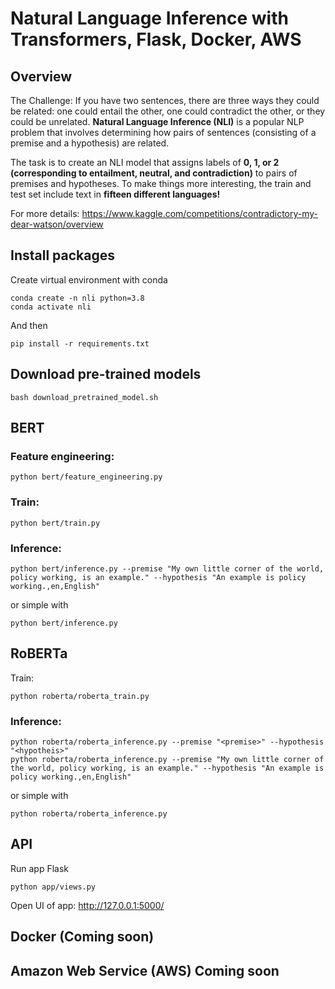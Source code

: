 # Natural Language Inference with Transformers, Flask, Docker, AWS

## Overview

The Challenge:
If you have two sentences, there are three ways they could be related: one could entail the other, one could contradict the other, or they could be unrelated. <b>Natural Language Inference (NLI)</b> is a popular NLP problem that involves determining how pairs of sentences (consisting of a premise and a hypothesis) are related.

The task is to create an NLI model that assigns labels of <b>0, 1, or 2 (corresponding to entailment, neutral, and contradiction)</b> to pairs of premises and hypotheses. To make things more interesting, the train and test set include text in <b>fifteen different languages!</b>

For more details: https://www.kaggle.com/competitions/contradictory-my-dear-watson/overview

## Install packages
Create virtual environment with conda
```
conda create -n nli python=3.8
conda activate nli
```
And then
```
pip install -r requirements.txt
```

## Download pre-trained models
```
bash download_pretrained_model.sh
```

## BERT
### Feature engineering:
```
python bert/feature_engineering.py
```
### Train:
```
python bert/train.py
```
### Inference:
```
python bert/inference.py --premise "My own little corner of the world, policy working, is an example." --hypothesis "An example is policy working.,en,English"
```
or simple with
```
python bert/inference.py
```

## RoBERTa 

Train:
```
python roberta/roberta_train.py
```
### Inference:
```
python roberta/roberta_inference.py --premise "<premise>" --hypothesis "<hypotheis>"
python roberta/roberta_inference.py --premise "My own little corner of the world, policy working, is an example." --hypothesis "An example is policy working.,en,English"
```
or simple with
```
python roberta/roberta_inference.py
```

## API
Run app Flask
```
python app/views.py
```
Open UI of app: http://127.0.0.1:5000/

## Docker (Coming soon)

## Amazon Web Service (AWS) Coming soon

